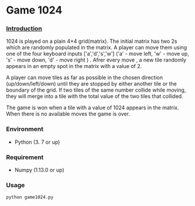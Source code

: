 # Game 1024



### [Introduction](https://en.wikipedia.org/wiki/2048_(video_game))

1024 is played on a plain 4×4 grid(matrix). The initial matrix has two 2s which are randomly populated in the matrix. A player can move them using one of the four keyboard inputs ['a','d','s','w'] ('a' - move left, 'w' - move up, 's' - move down, 'd' - move right ) . Afrer every move , a new tile randomly appears in an empty spot in the matrix with a value of 2.

A player can move tiles as far as possible in the chosen direction (up/down/left/down) until they are stopped by either another tile or the boundary of the grid. If two tiles of the same number collide while moving, they will merge into a tile with the total value of the two tiles that collided. 

The game is won when a tile with a value of 1024 appears in the matrix. When there is no available moves  the game is over.

### Environment

- Python (3. 7 or up)

### Requirement

- Numpy (1.13.0 or up)

### Usage

`python game1024.py`

